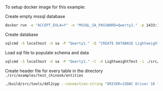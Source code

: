 
To setup docker image for this example:



Create empty mssql database 

``` sh
docker run -e "ACCEPT_EULA=Y" -e "MSSQL_SA_PASSWORD=Qwerty1." -p 1433:1433 --name sql22 --hostname sql22 -d mcr.microsoft.com/mssql/server:2022-latest
```


Create database 

``` sh
sqlcmd -S localhost -U sa -P "Qwerty1." -Q "CREATE DATABASE LightweightTest" -C
```



Load sql file to populate schema and data

``` sh
sqlcmd -S localhost -U sa -P "Qwerty1." -C -d LightweightTest -i ./src/examples/test_chinook/Chinook_Sqlite.sql
```


Create header file for every table in the directory `./src/examples/test_chinook/entities` 

``` sh
./build/src/tools/ddl2cpp --connection-string "DRIVER={ODBC Driver 18 for SQL Server};SERVER=localhost;UID=sa;PWD=Qwerty1.;TrustServerCertificate=yes;DATABASE=LightweightExample" --make-aliases --database LightweightExample --schema dbo --output ./src/examples/test_chinook/entities
```
